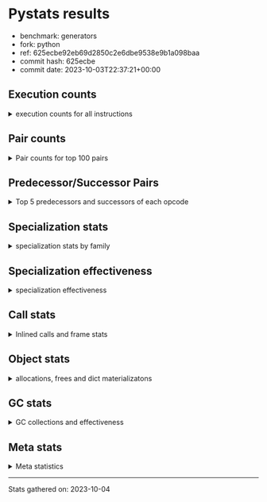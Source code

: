 
# Pystats results

- benchmark: generators
- fork: python
- ref: 625ecbe92eb69d2850c2e6dbe9538e9b1a098baa
- commit hash: 625ecbe
- commit date: 2023-10-03T22:37:21+00:00

## Execution counts

<details>
<summary> execution counts for all instructions </summary>

|Name | Count | Self | Cumulative | Miss ratio | 
|---|---:|---:|---:|---:|
| RESUME_CHECK | 418,551,420 | 17.5% | 17.5% | 0.0% |
| YIELD_VALUE | 376,548,780 | 15.8% | 33.3% |  |
| SEND_GEN | 376,548,480 | 15.8% | 49.1% |  |
| JUMP_BACKWARD_NO_INTERRUPT | 352,548,180 | 14.8% | 63.8% |  |
| LOAD_FAST | 138,007,080 | 5.8% | 69.6% |  |
| LOAD_ATTR_INSTANCE_VALUE | 96,002,100 | 4.0% | 73.6% |  |
| POP_TOP | 72,001,560 | 3.0% | 76.6% |  |
| LOAD_CONST | 60,004,200 | 2.5% | 79.1% |  |
| POP_JUMP_IF_FALSE | 60,002,520 | 2.5% | 81.6% |  |
| STORE_FAST | 42,002,340 | 1.8% | 83.4% |  |
| RETURN_CONST | 36,001,920 | 1.5% | 84.9% |  |
| LOAD_FAST_LOAD_FAST | 30,003,000 | 1.3% | 86.2% |  |
| TO_BOOL_NONE | 24,207,680 | 1.0% | 87.2% | 45.2% |
| TO_BOOL_ALWAYS_TRUE | 24,206,720 | 1.0% | 88.2% | 45.2% |
| INTERPRETER_EXIT | 24,001,260 | 1.0% | 89.2% |  |
| RETURN_GENERATOR | 24,000,600 | 1.0% | 90.2% |  |
| GET_YIELD_FROM_ITER | 24,000,300 | 1.0% | 91.2% |  |
| END_SEND | 24,000,300 | 1.0% | 92.2% |  |
| JUMP_BACKWARD | 24,000,240 | 1.0% | 93.2% |  |
| FOR_ITER_GEN | 24,000,240 | 1.0% | 94.2% |  |
| LOAD_GLOBAL_MODULE | 18,002,080 | 0.8% | 95.0% |  |
| STORE_ATTR_INSTANCE_VALUE | 18,001,800 | 0.8% | 95.7% |  |
| LOAD_GLOBAL_BUILTIN | 12,001,680 | 0.5% | 96.2% |  |
| RETURN_VALUE | 12,001,320 | 0.5% | 96.7% |  |
| COMPARE_OP_INT | 12,001,320 | 0.5% | 97.2% |  |
| CALL_PY_EXACT_ARGS | 12,001,320 | 0.5% | 97.7% |  |
| CALL_LEN | 12,001,320 | 0.5% | 98.2% |  |
| BINARY_SLICE | 12,001,200 | 0.5% | 98.7% |  |
| BINARY_OP | 6,002,080 | 0.3% | 99.0% |  |
| BINARY_SUBSCR | 6,002,060 | 0.3% | 99.2% |  |
| EXIT_INIT_CHECK | 6,000,600 | 0.3% | 99.5% |  |
| CALL_ALLOC_AND_ENTER_INIT | 6,000,600 | 0.3% | 99.7% |  |
| BINARY_OP_ADD_INT | 6,000,600 | 0.3% | 100.0% |  |
| CALL | 400 | 0.0% | 100.0% |  |
| CALL_BUILTIN_CLASS | 360 | 0.0% | 100.0% |  |
| PUSH_NULL | 300 | 0.0% | 100.0% |  |
| GET_ITER | 300 | 0.0% | 100.0% |  |
| FOR_ITER_RANGE | 300 | 0.0% | 100.0% |  |
| LOAD_GLOBAL | 240 | 0.0% | 100.0% |  |
| END_FOR | 240 | 0.0% | 100.0% |  |
| LOAD_DEREF | 180 | 0.0% | 100.0% |  |
| LOAD_ATTR_MODULE | 160 | 0.0% | 100.0% |  |
| CALL_FUNCTION_EX | 120 | 0.0% | 100.0% |  |
| LOAD_ATTR | 80 | 0.0% | 100.0% |  |
| COMPARE_OP | 80 | 0.0% | 100.0% |  |
| POP_JUMP_IF_TRUE | 60 | 0.0% | 100.0% |  |
| NOP | 60 | 0.0% | 100.0% |  |
| LIST_EXTEND | 60 | 0.0% | 100.0% |  |
| COPY_FREE_VARS | 60 | 0.0% | 100.0% |  |
| CALL_INTRINSIC_1 | 60 | 0.0% | 100.0% |  |
| BUILD_LIST | 60 | 0.0% | 100.0% |  |
| BINARY_OP_SUBTRACT_FLOAT | 60 | 0.0% | 100.0% |  |


</details>

## Pair counts

<details>
<summary> Pair counts for top 100 pairs </summary>

|Pair | Count | Self | Cumulative | 
|---|---:|---:|---:|
| YIELD_VALUE YIELD_VALUE | 352,548,180 | 14.8% | 14.8% |
| SEND_GEN RESUME_CHECK | 352,548,180 | 14.8% | 29.5% |
| RESUME_CHECK JUMP_BACKWARD_NO_INTERRUPT | 352,548,180 | 14.8% | 44.3% |
| JUMP_BACKWARD_NO_INTERRUPT SEND_GEN | 352,548,180 | 14.8% | 59.0% |
| LOAD_FAST LOAD_ATTR_INSTANCE_VALUE | 96,002,100 | 4.0% | 63.1% |
| POP_TOP LOAD_FAST | 39,729,360 | 1.7% | 64.7% |
| POP_JUMP_IF_FALSE LOAD_FAST | 38,272,740 | 1.6% | 66.3% |
| LOAD_FAST LOAD_CONST | 24,002,520 | 1.0% | 67.3% |
| TO_BOOL_NONE POP_JUMP_IF_FALSE | 24,001,080 | 1.0% | 68.3% |
| LOAD_ATTR_INSTANCE_VALUE TO_BOOL_NONE | 24,001,080 | 1.0% | 69.3% |
| RETURN_GENERATOR INTERPRETER_EXIT | 24,000,600 | 1.0% | 70.3% |
| RESUME_CHECK POP_TOP | 24,000,600 | 1.0% | 71.3% |
| RESUME_CHECK LOAD_FAST | 24,000,600 | 1.0% | 72.4% |
| POP_TOP RESUME_CHECK | 24,000,600 | 1.0% | 73.4% |
| LOAD_ATTR_INSTANCE_VALUE YIELD_VALUE | 24,000,600 | 1.0% | 74.4% |
| CACHE RETURN_GENERATOR | 24,000,600 | 1.0% | 75.4% |
| SEND_GEN POP_TOP | 24,000,300 | 1.0% | 76.4% |
| RETURN_CONST END_SEND | 24,000,300 | 1.0% | 77.4% |
| LOAD_CONST SEND_GEN | 24,000,300 | 1.0% | 78.4% |
| LOAD_ATTR_INSTANCE_VALUE GET_YIELD_FROM_ITER | 24,000,300 | 1.0% | 79.4% |
| GET_YIELD_FROM_ITER LOAD_CONST | 24,000,300 | 1.0% | 80.4% |
| END_SEND POP_TOP | 24,000,300 | 1.0% | 81.4% |
| TO_BOOL_ALWAYS_TRUE POP_JUMP_IF_FALSE | 24,000,120 | 1.0% | 82.4% |
| LOAD_ATTR_INSTANCE_VALUE TO_BOOL_ALWAYS_TRUE | 24,000,120 | 1.0% | 83.4% |
| YIELD_VALUE STORE_FAST | 24,000,000 | 1.0% | 84.4% |
| STORE_FAST JUMP_BACKWARD | 24,000,000 | 1.0% | 85.4% |
| JUMP_BACKWARD FOR_ITER_GEN | 24,000,000 | 1.0% | 86.4% |
| FOR_ITER_GEN RESUME_CHECK | 24,000,000 | 1.0% | 87.4% |
| POP_JUMP_IF_FALSE RETURN_CONST | 21,729,780 | 0.9% | 88.3% |
| LOAD_FAST_LOAD_FAST STORE_ATTR_INSTANCE_VALUE | 18,001,800 | 0.8% | 89.1% |
| STORE_FAST LOAD_FAST | 12,001,620 | 0.5% | 89.6% |
| LOAD_GLOBAL_BUILTIN LOAD_FAST | 12,001,380 | 0.5% | 90.1% |
| RESUME_CHECK LOAD_GLOBAL_BUILTIN | 12,001,360 | 0.5% | 90.6% |
| LOAD_FAST CALL_LEN | 12,001,320 | 0.5% | 91.1% |
| LOAD_CONST COMPARE_OP_INT | 12,001,320 | 0.5% | 91.6% |
| COMPARE_OP_INT POP_JUMP_IF_FALSE | 12,001,320 | 0.5% | 92.1% |
| CALL_PY_EXACT_ARGS RESUME_CHECK | 12,001,320 | 0.5% | 92.6% |
| CALL_LEN STORE_FAST | 12,001,320 | 0.5% | 93.1% |
| STORE_ATTR_INSTANCE_VALUE LOAD_FAST_LOAD_FAST | 12,001,200 | 0.5% | 93.6% |
| BINARY_SLICE CALL_PY_EXACT_ARGS | 12,001,200 | 0.5% | 94.1% |
| POP_TOP RETURN_CONST | 8,271,540 | 0.3% | 94.5% |
| STORE_FAST LOAD_GLOBAL_MODULE | 6,000,680 | 0.3% | 94.7% |
| RETURN_VALUE RETURN_VALUE | 6,000,660 | 0.3% | 95.0% |
| STORE_ATTR_INSTANCE_VALUE RETURN_CONST | 6,000,600 | 0.3% | 95.2% |
| RETURN_CONST EXIT_INIT_CHECK | 6,000,600 | 0.3% | 95.5% |
| RESUME_CHECK LOAD_FAST_LOAD_FAST | 6,000,600 | 0.3% | 95.7% |
| LOAD_GLOBAL_MODULE LOAD_GLOBAL_MODULE | 6,000,600 | 0.3% | 96.0% |
| LOAD_GLOBAL_MODULE LOAD_FAST_LOAD_FAST | 6,000,600 | 0.3% | 96.2% |
| LOAD_GLOBAL_MODULE LOAD_FAST | 6,000,600 | 0.3% | 96.5% |
| LOAD_FAST_LOAD_FAST LOAD_CONST | 6,000,600 | 0.3% | 96.7% |
| LOAD_FAST_LOAD_FAST BINARY_SUBSCR | 6,000,600 | 0.3% | 97.0% |
| LOAD_FAST BINARY_SLICE | 6,000,600 | 0.3% | 97.2% |
| LOAD_CONST LOAD_FAST | 6,000,600 | 0.3% | 97.5% |
| LOAD_CONST BINARY_SLICE | 6,000,600 | 0.3% | 97.7% |
| LOAD_CONST BINARY_OP_ADD_INT | 6,000,600 | 0.3% | 98.0% |
| LOAD_CONST BINARY_OP | 6,000,600 | 0.3% | 98.2% |
| EXIT_INIT_CHECK RETURN_VALUE | 6,000,600 | 0.3% | 98.5% |
| CALL_ALLOC_AND_ENTER_INIT RESUME_CHECK | 6,000,600 | 0.3% | 98.7% |
| BINARY_SUBSCR LOAD_GLOBAL_MODULE | 6,000,600 | 0.3% | 99.0% |
| BINARY_OP_ADD_INT LOAD_CONST | 6,000,600 | 0.3% | 99.2% |
| BINARY_OP STORE_FAST | 6,000,600 | 0.3% | 99.5% |
| RETURN_CONST CALL_ALLOC_AND_ENTER_INIT | 3,932,580 | 0.2% | 99.6% |
| RETURN_VALUE LOAD_FAST_LOAD_FAST | 3,932,460 | 0.2% | 99.8% |
| RETURN_CONST LOAD_FAST_LOAD_FAST | 2,068,140 | 0.1% | 99.9% |
| RETURN_VALUE CALL_ALLOC_AND_ENTER_INIT | 2,068,020 | 0.1% | 100.0% |
| TO_BOOL_NONE TO_BOOL_ALWAYS_TRUE | 206,600 | 0.0% | 100.0% |
| TO_BOOL_ALWAYS_TRUE TO_BOOL_NONE | 206,600 | 0.0% | 100.0% |
| BINARY_SUBSCR BINARY_SUBSCR | 1,460 | 0.0% | 100.0% |
| BINARY_OP BINARY_OP | 1,460 | 0.0% | 100.0% |
| YIELD_VALUE INTERPRETER_EXIT | 600 | 0.0% | 100.0% |
| CACHE RESUME_CHECK | 600 | 0.0% | 100.0% |
| LOAD_FAST GET_ITER | 300 | 0.0% | 100.0% |
| RETURN_CONST END_FOR | 240 | 0.0% | 100.0% |
| JUMP_BACKWARD FOR_ITER_RANGE | 240 | 0.0% | 100.0% |
| GET_ITER FOR_ITER_GEN | 240 | 0.0% | 100.0% |
| FOR_ITER_RANGE STORE_FAST | 240 | 0.0% | 100.0% |
| FOR_ITER_GEN POP_TOP | 240 | 0.0% | 100.0% |
| END_FOR JUMP_BACKWARD | 240 | 0.0% | 100.0% |
| PUSH_NULL CALL | 180 | 0.0% | 100.0% |
| LOAD_GLOBAL_BUILTIN LOAD_CONST | 180 | 0.0% | 100.0% |
| LOAD_ATTR_MODULE PUSH_NULL | 160 | 0.0% | 100.0% |
| PUSH_NULL LOAD_FAST | 120 | 0.0% | 100.0% |
| LOAD_GLOBAL LOAD_GLOBAL_BUILTIN | 120 | 0.0% | 100.0% |
| LOAD_DEREF PUSH_NULL | 120 | 0.0% | 100.0% |
| LOAD_CONST CALL_BUILTIN_CLASS | 120 | 0.0% | 100.0% |
| CALL CALL_BUILTIN_CLASS | 120 | 0.0% | 100.0% |
| LOAD_GLOBAL_MODULE LOAD_ATTR_MODULE | 100 | 0.0% | 100.0% |
| LOAD_GLOBAL LOAD_GLOBAL_MODULE | 100 | 0.0% | 100.0% |
| LOAD_GLOBAL_MODULE LOAD_GLOBAL_BUILTIN | 80 | 0.0% | 100.0% |
| CALL_BUILTIN_CLASS CALL_PY_EXACT_ARGS | 80 | 0.0% | 100.0% |
| RETURN_VALUE STORE_FAST | 60 | 0.0% | 100.0% |
| RETURN_CONST INTERPRETER_EXIT | 60 | 0.0% | 100.0% |
| RESUME_CHECK LOAD_DEREF | 60 | 0.0% | 100.0% |
| POP_TOP NOP | 60 | 0.0% | 100.0% |
| NOP LOAD_DEREF | 60 | 0.0% | 100.0% |
| LOAD_GLOBAL_MODULE LOAD_ATTR | 60 | 0.0% | 100.0% |
| LOAD_FAST CALL_FUNCTION_EX | 60 | 0.0% | 100.0% |
| LOAD_FAST BUILD_LIST | 60 | 0.0% | 100.0% |
| LOAD_DEREF LIST_EXTEND | 60 | 0.0% | 100.0% |
| LOAD_CONST CALL | 60 | 0.0% | 100.0% |


</details>

## Predecessor/Successor Pairs

<details>
<summary> Top 5 predecessors and successors of each opcode </summary>

### BINARY_SLICE

<details>
<summary> Successors and predecessors for BINARY_SLICE </summary>

|Predecessors | Count | Percentage | 
|---|---:|---:|
| LOAD_FAST | 6,000,600 | 50.0% |
| LOAD_CONST | 6,000,600 | 50.0% |

|Successors | Count | Percentage | 
|---|---:|---:|
| CALL_PY_EXACT_ARGS | 12,001,200 | 100.0% |


</details>

### CACHE

<details>
<summary> Successors and predecessors for CACHE </summary>

|Predecessors | Count | Percentage | 
|---|---:|---:|

|Successors | Count | Percentage | 
|---|---:|---:|
| RETURN_GENERATOR | 24,000,600 | 100.0% |
| RESUME_CHECK | 600 | 0.0% |
| POP_TOP | 60 | 0.0% |


</details>

### BINARY_SUBSCR

<details>
<summary> Successors and predecessors for BINARY_SUBSCR </summary>

|Predecessors | Count | Percentage | 
|---|---:|---:|
| LOAD_FAST_LOAD_FAST | 6,000,600 | 100.0% |
| BINARY_SUBSCR | 1,460 | 0.0% |

|Successors | Count | Percentage | 
|---|---:|---:|
| LOAD_GLOBAL_MODULE | 6,000,600 | 100.0% |
| BINARY_SUBSCR | 1,460 | 0.0% |


</details>

### END_FOR

<details>
<summary> Successors and predecessors for END_FOR </summary>

|Predecessors | Count | Percentage | 
|---|---:|---:|
| RETURN_CONST | 240 | 100.0% |

|Successors | Count | Percentage | 
|---|---:|---:|
| JUMP_BACKWARD | 240 | 100.0% |


</details>

### END_SEND

<details>
<summary> Successors and predecessors for END_SEND </summary>

|Predecessors | Count | Percentage | 
|---|---:|---:|
| RETURN_CONST | 24,000,300 | 100.0% |

|Successors | Count | Percentage | 
|---|---:|---:|
| POP_TOP | 24,000,300 | 100.0% |


</details>

### EXIT_INIT_CHECK

<details>
<summary> Successors and predecessors for EXIT_INIT_CHECK </summary>

|Predecessors | Count | Percentage | 
|---|---:|---:|
| RETURN_CONST | 6,000,600 | 100.0% |

|Successors | Count | Percentage | 
|---|---:|---:|
| RETURN_VALUE | 6,000,600 | 100.0% |


</details>

### GET_ITER

<details>
<summary> Successors and predecessors for GET_ITER </summary>

|Predecessors | Count | Percentage | 
|---|---:|---:|
| LOAD_FAST | 300 | 100.0% |

|Successors | Count | Percentage | 
|---|---:|---:|
| FOR_ITER_GEN | 240 | 80.0% |
| FOR_ITER_RANGE | 60 | 20.0% |


</details>

### GET_YIELD_FROM_ITER

<details>
<summary> Successors and predecessors for GET_YIELD_FROM_ITER </summary>

|Predecessors | Count | Percentage | 
|---|---:|---:|
| LOAD_ATTR_INSTANCE_VALUE | 24,000,300 | 100.0% |

|Successors | Count | Percentage | 
|---|---:|---:|
| LOAD_CONST | 24,000,300 | 100.0% |


</details>

### INTERPRETER_EXIT

<details>
<summary> Successors and predecessors for INTERPRETER_EXIT </summary>

|Predecessors | Count | Percentage | 
|---|---:|---:|
| RETURN_GENERATOR | 24,000,600 | 100.0% |
| YIELD_VALUE | 600 | 0.0% |
| RETURN_CONST | 60 | 0.0% |

|Successors | Count | Percentage | 
|---|---:|---:|


</details>

### NOP

<details>
<summary> Successors and predecessors for NOP </summary>

|Predecessors | Count | Percentage | 
|---|---:|---:|
| POP_TOP | 60 | 100.0% |

|Successors | Count | Percentage | 
|---|---:|---:|
| LOAD_DEREF | 60 | 100.0% |


</details>

### POP_TOP

<details>
<summary> Successors and predecessors for POP_TOP </summary>

|Predecessors | Count | Percentage | 
|---|---:|---:|
| RESUME_CHECK | 24,000,600 | 33.3% |
| SEND_GEN | 24,000,300 | 33.3% |
| END_SEND | 24,000,300 | 33.3% |
| FOR_ITER_GEN | 240 | 0.0% |
| CALL | 60 | 0.0% |

|Successors | Count | Percentage | 
|---|---:|---:|
| LOAD_FAST | 39,729,360 | 55.2% |
| RESUME_CHECK | 24,000,600 | 33.3% |
| RETURN_CONST | 8,271,540 | 11.5% |
| NOP | 60 | 0.0% |


</details>

### PUSH_NULL

<details>
<summary> Successors and predecessors for PUSH_NULL </summary>

|Predecessors | Count | Percentage | 
|---|---:|---:|
| LOAD_ATTR_MODULE | 160 | 53.3% |
| LOAD_DEREF | 120 | 40.0% |
| LOAD_ATTR | 20 | 6.7% |

|Successors | Count | Percentage | 
|---|---:|---:|
| CALL | 180 | 60.0% |
| LOAD_FAST | 120 | 40.0% |


</details>

### RETURN_GENERATOR

<details>
<summary> Successors and predecessors for RETURN_GENERATOR </summary>

|Predecessors | Count | Percentage | 
|---|---:|---:|
| CACHE | 24,000,600 | 100.0% |

|Successors | Count | Percentage | 
|---|---:|---:|
| INTERPRETER_EXIT | 24,000,600 | 100.0% |


</details>

### RETURN_VALUE

<details>
<summary> Successors and predecessors for RETURN_VALUE </summary>

|Predecessors | Count | Percentage | 
|---|---:|---:|
| RETURN_VALUE | 6,000,660 | 50.0% |
| EXIT_INIT_CHECK | 6,000,600 | 50.0% |
| BINARY_OP_SUBTRACT_FLOAT | 60 | 0.0% |

|Successors | Count | Percentage | 
|---|---:|---:|
| RETURN_VALUE | 6,000,660 | 50.0% |
| LOAD_FAST_LOAD_FAST | 3,932,460 | 32.8% |
| CALL_ALLOC_AND_ENTER_INIT | 2,068,020 | 17.2% |
| STORE_FAST | 60 | 0.0% |
| LOAD_GLOBAL | 40 | 0.0% |


</details>

### BINARY_OP

<details>
<summary> Successors and predecessors for BINARY_OP </summary>

|Predecessors | Count | Percentage | 
|---|---:|---:|
| LOAD_CONST | 6,000,600 | 100.0% |
| BINARY_OP | 1,460 | 0.0% |
| LOAD_FAST | 20 | 0.0% |

|Successors | Count | Percentage | 
|---|---:|---:|
| STORE_FAST | 6,000,600 | 100.0% |
| BINARY_OP | 1,460 | 0.0% |
| BINARY_OP_SUBTRACT_FLOAT | 20 | 0.0% |


</details>

### BUILD_LIST

<details>
<summary> Successors and predecessors for BUILD_LIST </summary>

|Predecessors | Count | Percentage | 
|---|---:|---:|
| LOAD_FAST | 60 | 100.0% |

|Successors | Count | Percentage | 
|---|---:|---:|
| LOAD_DEREF | 60 | 100.0% |


</details>

### CALL

<details>
<summary> Successors and predecessors for CALL </summary>

|Predecessors | Count | Percentage | 
|---|---:|---:|
| PUSH_NULL | 180 | 45.0% |
| LOAD_CONST | 60 | 15.0% |
| CALL_BUILTIN_CLASS | 60 | 15.0% |
| CALL | 60 | 15.0% |
| RETURN_VALUE | 20 | 5.0% |

|Successors | Count | Percentage | 
|---|---:|---:|
| CALL_BUILTIN_CLASS | 120 | 30.0% |
| STORE_FAST | 60 | 15.0% |
| POP_TOP | 60 | 15.0% |
| LOAD_FAST | 60 | 15.0% |
| CALL | 60 | 15.0% |


</details>

### CALL_FUNCTION_EX

<details>
<summary> Successors and predecessors for CALL_FUNCTION_EX </summary>

|Predecessors | Count | Percentage | 
|---|---:|---:|
| LOAD_FAST | 60 | 50.0% |
| CALL_INTRINSIC_1 | 60 | 50.0% |

|Successors | Count | Percentage | 
|---|---:|---:|
| RESUME_CHECK | 60 | 50.0% |
| COPY_FREE_VARS | 60 | 50.0% |


</details>

### CALL_INTRINSIC_1

<details>
<summary> Successors and predecessors for CALL_INTRINSIC_1 </summary>

|Predecessors | Count | Percentage | 
|---|---:|---:|
| LIST_EXTEND | 60 | 100.0% |

|Successors | Count | Percentage | 
|---|---:|---:|
| CALL_FUNCTION_EX | 60 | 100.0% |


</details>

### COMPARE_OP

<details>
<summary> Successors and predecessors for COMPARE_OP </summary>

|Predecessors | Count | Percentage | 
|---|---:|---:|
| CALL_BUILTIN_CLASS | 60 | 75.0% |
| COMPARE_OP | 20 | 25.0% |

|Successors | Count | Percentage | 
|---|---:|---:|
| POP_JUMP_IF_TRUE | 60 | 75.0% |
| COMPARE_OP | 20 | 25.0% |


</details>

### COPY_FREE_VARS

<details>
<summary> Successors and predecessors for COPY_FREE_VARS </summary>

|Predecessors | Count | Percentage | 
|---|---:|---:|
| CALL_FUNCTION_EX | 60 | 100.0% |

|Successors | Count | Percentage | 
|---|---:|---:|
| RESUME_CHECK | 60 | 100.0% |


</details>

### JUMP_BACKWARD

<details>
<summary> Successors and predecessors for JUMP_BACKWARD </summary>

|Predecessors | Count | Percentage | 
|---|---:|---:|
| STORE_FAST | 24,000,000 | 100.0% |
| END_FOR | 240 | 0.0% |

|Successors | Count | Percentage | 
|---|---:|---:|
| FOR_ITER_GEN | 24,000,000 | 100.0% |
| FOR_ITER_RANGE | 240 | 0.0% |


</details>

### JUMP_BACKWARD_NO_INTERRUPT

<details>
<summary> Successors and predecessors for JUMP_BACKWARD_NO_INTERRUPT </summary>

|Predecessors | Count | Percentage | 
|---|---:|---:|
| RESUME_CHECK | 352,548,180 | 100.0% |

|Successors | Count | Percentage | 
|---|---:|---:|
| SEND_GEN | 352,548,180 | 100.0% |


</details>

### LIST_EXTEND

<details>
<summary> Successors and predecessors for LIST_EXTEND </summary>

|Predecessors | Count | Percentage | 
|---|---:|---:|
| LOAD_DEREF | 60 | 100.0% |

|Successors | Count | Percentage | 
|---|---:|---:|
| CALL_INTRINSIC_1 | 60 | 100.0% |


</details>

### LOAD_ATTR

<details>
<summary> Successors and predecessors for LOAD_ATTR </summary>

|Predecessors | Count | Percentage | 
|---|---:|---:|
| LOAD_GLOBAL_MODULE | 60 | 75.0% |
| LOAD_GLOBAL | 20 | 25.0% |

|Successors | Count | Percentage | 
|---|---:|---:|
| LOAD_ATTR_MODULE | 60 | 75.0% |
| PUSH_NULL | 20 | 25.0% |


</details>

### LOAD_CONST

<details>
<summary> Successors and predecessors for LOAD_CONST </summary>

|Predecessors | Count | Percentage | 
|---|---:|---:|
| LOAD_FAST | 24,002,520 | 40.0% |
| GET_YIELD_FROM_ITER | 24,000,300 | 40.0% |
| LOAD_FAST_LOAD_FAST | 6,000,600 | 10.0% |
| BINARY_OP_ADD_INT | 6,000,600 | 10.0% |
| LOAD_GLOBAL_BUILTIN | 180 | 0.0% |

|Successors | Count | Percentage | 
|---|---:|---:|
| SEND_GEN | 24,000,300 | 40.0% |
| COMPARE_OP_INT | 12,001,320 | 20.0% |
| LOAD_FAST | 6,000,600 | 10.0% |
| BINARY_SLICE | 6,000,600 | 10.0% |
| BINARY_OP_ADD_INT | 6,000,600 | 10.0% |


</details>

### LOAD_DEREF

<details>
<summary> Successors and predecessors for LOAD_DEREF </summary>

|Predecessors | Count | Percentage | 
|---|---:|---:|
| RESUME_CHECK | 60 | 33.3% |
| NOP | 60 | 33.3% |
| BUILD_LIST | 60 | 33.3% |

|Successors | Count | Percentage | 
|---|---:|---:|
| PUSH_NULL | 120 | 66.7% |
| LIST_EXTEND | 60 | 33.3% |


</details>

### LOAD_FAST

<details>
<summary> Successors and predecessors for LOAD_FAST </summary>

|Predecessors | Count | Percentage | 
|---|---:|---:|
| POP_TOP | 39,729,360 | 28.8% |
| POP_JUMP_IF_FALSE | 38,272,740 | 27.7% |
| RESUME_CHECK | 24,000,600 | 17.4% |
| STORE_FAST | 12,001,620 | 8.7% |
| LOAD_GLOBAL_BUILTIN | 12,001,380 | 8.7% |

|Successors | Count | Percentage | 
|---|---:|---:|
| LOAD_ATTR_INSTANCE_VALUE | 96,002,100 | 69.6% |
| LOAD_CONST | 24,002,520 | 17.4% |
| CALL_LEN | 12,001,320 | 8.7% |
| BINARY_SLICE | 6,000,600 | 4.3% |
| GET_ITER | 300 | 0.0% |


</details>

### LOAD_FAST_LOAD_FAST

<details>
<summary> Successors and predecessors for LOAD_FAST_LOAD_FAST </summary>

|Predecessors | Count | Percentage | 
|---|---:|---:|
| STORE_ATTR_INSTANCE_VALUE | 12,001,200 | 40.0% |
| RESUME_CHECK | 6,000,600 | 20.0% |
| LOAD_GLOBAL_MODULE | 6,000,600 | 20.0% |
| RETURN_VALUE | 3,932,460 | 13.1% |
| RETURN_CONST | 2,068,140 | 6.9% |

|Successors | Count | Percentage | 
|---|---:|---:|
| STORE_ATTR_INSTANCE_VALUE | 18,001,800 | 60.0% |
| LOAD_CONST | 6,000,600 | 20.0% |
| BINARY_SUBSCR | 6,000,600 | 20.0% |


</details>

### LOAD_GLOBAL

<details>
<summary> Successors and predecessors for LOAD_GLOBAL </summary>

|Predecessors | Count | Percentage | 
|---|---:|---:|
| STORE_FAST | 40 | 16.7% |
| RETURN_VALUE | 40 | 16.7% |
| LOAD_GLOBAL_MODULE | 40 | 16.7% |
| LOAD_GLOBAL_BUILTIN | 40 | 16.7% |
| RESUME_CHECK | 20 | 8.3% |

|Successors | Count | Percentage | 
|---|---:|---:|
| LOAD_GLOBAL_BUILTIN | 120 | 50.0% |
| LOAD_GLOBAL_MODULE | 100 | 41.7% |
| LOAD_ATTR | 20 | 8.3% |


</details>

### POP_JUMP_IF_FALSE

<details>
<summary> Successors and predecessors for POP_JUMP_IF_FALSE </summary>

|Predecessors | Count | Percentage | 
|---|---:|---:|
| TO_BOOL_NONE | 24,001,080 | 40.0% |
| TO_BOOL_ALWAYS_TRUE | 24,000,120 | 40.0% |
| COMPARE_OP_INT | 12,001,320 | 20.0% |

|Successors | Count | Percentage | 
|---|---:|---:|
| LOAD_FAST | 38,272,740 | 63.8% |
| RETURN_CONST | 21,729,780 | 36.2% |


</details>

### POP_JUMP_IF_TRUE

<details>
<summary> Successors and predecessors for POP_JUMP_IF_TRUE </summary>

|Predecessors | Count | Percentage | 
|---|---:|---:|
| COMPARE_OP | 60 | 100.0% |

|Successors | Count | Percentage | 
|---|---:|---:|
| LOAD_GLOBAL_BUILTIN | 40 | 66.7% |
| LOAD_GLOBAL | 20 | 33.3% |


</details>

### RETURN_CONST

<details>
<summary> Successors and predecessors for RETURN_CONST </summary>

|Predecessors | Count | Percentage | 
|---|---:|---:|
| POP_JUMP_IF_FALSE | 21,729,780 | 60.4% |
| POP_TOP | 8,271,540 | 23.0% |
| STORE_ATTR_INSTANCE_VALUE | 6,000,600 | 16.7% |

|Successors | Count | Percentage | 
|---|---:|---:|
| END_SEND | 24,000,300 | 66.7% |
| EXIT_INIT_CHECK | 6,000,600 | 16.7% |
| CALL_ALLOC_AND_ENTER_INIT | 3,932,580 | 10.9% |
| LOAD_FAST_LOAD_FAST | 2,068,140 | 5.7% |
| END_FOR | 240 | 0.0% |


</details>

### STORE_FAST

<details>
<summary> Successors and predecessors for STORE_FAST </summary>

|Predecessors | Count | Percentage | 
|---|---:|---:|
| YIELD_VALUE | 24,000,000 | 57.1% |
| CALL_LEN | 12,001,320 | 28.6% |
| BINARY_OP | 6,000,600 | 14.3% |
| FOR_ITER_RANGE | 240 | 0.0% |
| RETURN_VALUE | 60 | 0.0% |

|Successors | Count | Percentage | 
|---|---:|---:|
| JUMP_BACKWARD | 24,000,000 | 57.1% |
| LOAD_FAST | 12,001,620 | 28.6% |
| LOAD_GLOBAL_MODULE | 6,000,680 | 14.3% |
| LOAD_GLOBAL | 40 | 0.0% |


</details>

### YIELD_VALUE

<details>
<summary> Successors and predecessors for YIELD_VALUE </summary>

|Predecessors | Count | Percentage | 
|---|---:|---:|
| YIELD_VALUE | 352,548,180 | 93.6% |
| LOAD_ATTR_INSTANCE_VALUE | 24,000,600 | 6.4% |

|Successors | Count | Percentage | 
|---|---:|---:|
| YIELD_VALUE | 352,548,180 | 93.6% |
| STORE_FAST | 24,000,000 | 6.4% |
| INTERPRETER_EXIT | 600 | 0.0% |


</details>

### BINARY_OP_ADD_INT

<details>
<summary> Successors and predecessors for BINARY_OP_ADD_INT </summary>

|Predecessors | Count | Percentage | 
|---|---:|---:|
| LOAD_CONST | 6,000,600 | 100.0% |

|Successors | Count | Percentage | 
|---|---:|---:|
| LOAD_CONST | 6,000,600 | 100.0% |


</details>

### BINARY_OP_SUBTRACT_FLOAT

<details>
<summary> Successors and predecessors for BINARY_OP_SUBTRACT_FLOAT </summary>

|Predecessors | Count | Percentage | 
|---|---:|---:|
| LOAD_FAST | 40 | 66.7% |
| BINARY_OP | 20 | 33.3% |

|Successors | Count | Percentage | 
|---|---:|---:|
| RETURN_VALUE | 60 | 100.0% |


</details>

### CALL_ALLOC_AND_ENTER_INIT

<details>
<summary> Successors and predecessors for CALL_ALLOC_AND_ENTER_INIT </summary>

|Predecessors | Count | Percentage | 
|---|---:|---:|
| RETURN_CONST | 3,932,580 | 65.5% |
| RETURN_VALUE | 2,068,020 | 34.5% |

|Successors | Count | Percentage | 
|---|---:|---:|
| RESUME_CHECK | 6,000,600 | 100.0% |


</details>

### CALL_BUILTIN_CLASS

<details>
<summary> Successors and predecessors for CALL_BUILTIN_CLASS </summary>

|Predecessors | Count | Percentage | 
|---|---:|---:|
| LOAD_CONST | 120 | 33.3% |
| CALL | 120 | 33.3% |
| RETURN_VALUE | 40 | 11.1% |
| LOAD_FAST | 40 | 11.1% |
| CALL_BUILTIN_CLASS | 40 | 11.1% |

|Successors | Count | Percentage | 
|---|---:|---:|
| CALL_PY_EXACT_ARGS | 80 | 22.2% |
| STORE_FAST | 60 | 16.7% |
| COMPARE_OP | 60 | 16.7% |
| CALL | 60 | 16.7% |
| LOAD_GLOBAL_BUILTIN | 40 | 11.1% |


</details>

### CALL_LEN

<details>
<summary> Successors and predecessors for CALL_LEN </summary>

|Predecessors | Count | Percentage | 
|---|---:|---:|
| LOAD_FAST | 12,001,320 | 100.0% |

|Successors | Count | Percentage | 
|---|---:|---:|
| STORE_FAST | 12,001,320 | 100.0% |


</details>

### CALL_PY_EXACT_ARGS

<details>
<summary> Successors and predecessors for CALL_PY_EXACT_ARGS </summary>

|Predecessors | Count | Percentage | 
|---|---:|---:|
| BINARY_SLICE | 12,001,200 | 100.0% |
| CALL_BUILTIN_CLASS | 80 | 0.0% |
| CALL | 40 | 0.0% |

|Successors | Count | Percentage | 
|---|---:|---:|
| RESUME_CHECK | 12,001,320 | 100.0% |


</details>

### COMPARE_OP_INT

<details>
<summary> Successors and predecessors for COMPARE_OP_INT </summary>

|Predecessors | Count | Percentage | 
|---|---:|---:|
| LOAD_CONST | 12,001,320 | 100.0% |

|Successors | Count | Percentage | 
|---|---:|---:|
| POP_JUMP_IF_FALSE | 12,001,320 | 100.0% |


</details>

### FOR_ITER_GEN

<details>
<summary> Successors and predecessors for FOR_ITER_GEN </summary>

|Predecessors | Count | Percentage | 
|---|---:|---:|
| JUMP_BACKWARD | 24,000,000 | 100.0% |
| GET_ITER | 240 | 0.0% |

|Successors | Count | Percentage | 
|---|---:|---:|
| RESUME_CHECK | 24,000,000 | 100.0% |
| POP_TOP | 240 | 0.0% |


</details>

### FOR_ITER_RANGE

<details>
<summary> Successors and predecessors for FOR_ITER_RANGE </summary>

|Predecessors | Count | Percentage | 
|---|---:|---:|
| JUMP_BACKWARD | 240 | 80.0% |
| GET_ITER | 60 | 20.0% |

|Successors | Count | Percentage | 
|---|---:|---:|
| STORE_FAST | 240 | 80.0% |
| LOAD_GLOBAL_MODULE | 40 | 13.3% |
| LOAD_GLOBAL | 20 | 6.7% |


</details>

### LOAD_ATTR_INSTANCE_VALUE

<details>
<summary> Successors and predecessors for LOAD_ATTR_INSTANCE_VALUE </summary>

|Predecessors | Count | Percentage | 
|---|---:|---:|
| LOAD_FAST | 96,002,100 | 100.0% |

|Successors | Count | Percentage | 
|---|---:|---:|
| TO_BOOL_NONE | 24,001,080 | 25.0% |
| YIELD_VALUE | 24,000,600 | 25.0% |
| GET_YIELD_FROM_ITER | 24,000,300 | 25.0% |
| TO_BOOL_ALWAYS_TRUE | 24,000,120 | 25.0% |


</details>

### LOAD_ATTR_MODULE

<details>
<summary> Successors and predecessors for LOAD_ATTR_MODULE </summary>

|Predecessors | Count | Percentage | 
|---|---:|---:|
| LOAD_GLOBAL_MODULE | 100 | 62.5% |
| LOAD_ATTR | 60 | 37.5% |

|Successors | Count | Percentage | 
|---|---:|---:|
| PUSH_NULL | 160 | 100.0% |


</details>

### LOAD_GLOBAL_BUILTIN

<details>
<summary> Successors and predecessors for LOAD_GLOBAL_BUILTIN </summary>

|Predecessors | Count | Percentage | 
|---|---:|---:|
| RESUME_CHECK | 12,001,360 | 100.0% |
| LOAD_GLOBAL | 120 | 0.0% |
| LOAD_GLOBAL_MODULE | 80 | 0.0% |
| POP_JUMP_IF_TRUE | 40 | 0.0% |
| LOAD_GLOBAL_BUILTIN | 40 | 0.0% |

|Successors | Count | Percentage | 
|---|---:|---:|
| LOAD_FAST | 12,001,380 | 100.0% |
| LOAD_CONST | 180 | 0.0% |
| LOAD_GLOBAL_MODULE | 40 | 0.0% |
| LOAD_GLOBAL_BUILTIN | 40 | 0.0% |
| LOAD_GLOBAL | 40 | 0.0% |


</details>

### LOAD_GLOBAL_MODULE

<details>
<summary> Successors and predecessors for LOAD_GLOBAL_MODULE </summary>

|Predecessors | Count | Percentage | 
|---|---:|---:|
| STORE_FAST | 6,000,680 | 33.3% |
| LOAD_GLOBAL_MODULE | 6,000,600 | 33.3% |
| BINARY_SUBSCR | 6,000,600 | 33.3% |
| LOAD_GLOBAL | 100 | 0.0% |
| LOAD_GLOBAL_BUILTIN | 40 | 0.0% |

|Successors | Count | Percentage | 
|---|---:|---:|
| LOAD_GLOBAL_MODULE | 6,000,600 | 33.3% |
| LOAD_FAST_LOAD_FAST | 6,000,600 | 33.3% |
| LOAD_FAST | 6,000,600 | 33.3% |
| LOAD_ATTR_MODULE | 100 | 0.0% |
| LOAD_GLOBAL_BUILTIN | 80 | 0.0% |


</details>

### RESUME_CHECK

<details>
<summary> Successors and predecessors for RESUME_CHECK </summary>

|Predecessors | Count | Percentage | 
|---|---:|---:|
| SEND_GEN | 352,548,180 | 84.2% |
| POP_TOP | 24,000,600 | 5.7% |
| FOR_ITER_GEN | 24,000,000 | 5.7% |
| CALL_PY_EXACT_ARGS | 12,001,320 | 2.9% |
| CALL_ALLOC_AND_ENTER_INIT | 6,000,600 | 1.4% |

|Successors | Count | Percentage | 
|---|---:|---:|
| JUMP_BACKWARD_NO_INTERRUPT | 352,548,180 | 84.2% |
| POP_TOP | 24,000,600 | 5.7% |
| LOAD_FAST | 24,000,600 | 5.7% |
| LOAD_GLOBAL_BUILTIN | 12,001,360 | 2.9% |
| LOAD_FAST_LOAD_FAST | 6,000,600 | 1.4% |


</details>

### SEND_GEN

<details>
<summary> Successors and predecessors for SEND_GEN </summary>

|Predecessors | Count | Percentage | 
|---|---:|---:|
| JUMP_BACKWARD_NO_INTERRUPT | 352,548,180 | 93.6% |
| LOAD_CONST | 24,000,300 | 6.4% |

|Successors | Count | Percentage | 
|---|---:|---:|
| RESUME_CHECK | 352,548,180 | 93.6% |
| POP_TOP | 24,000,300 | 6.4% |


</details>

### STORE_ATTR_INSTANCE_VALUE

<details>
<summary> Successors and predecessors for STORE_ATTR_INSTANCE_VALUE </summary>

|Predecessors | Count | Percentage | 
|---|---:|---:|
| LOAD_FAST_LOAD_FAST | 18,001,800 | 100.0% |

|Successors | Count | Percentage | 
|---|---:|---:|
| LOAD_FAST_LOAD_FAST | 12,001,200 | 66.7% |
| RETURN_CONST | 6,000,600 | 33.3% |


</details>

### TO_BOOL_ALWAYS_TRUE

<details>
<summary> Successors and predecessors for TO_BOOL_ALWAYS_TRUE </summary>

|Predecessors | Count | Percentage | 
|---|---:|---:|
| LOAD_ATTR_INSTANCE_VALUE | 24,000,120 | 99.1% |
| TO_BOOL_NONE | 206,600 | 0.9% |

|Successors | Count | Percentage | 
|---|---:|---:|
| POP_JUMP_IF_FALSE | 24,000,120 | 99.1% |
| TO_BOOL_NONE | 206,600 | 0.9% |


</details>

### TO_BOOL_NONE

<details>
<summary> Successors and predecessors for TO_BOOL_NONE </summary>

|Predecessors | Count | Percentage | 
|---|---:|---:|
| LOAD_ATTR_INSTANCE_VALUE | 24,001,080 | 99.1% |
| TO_BOOL_ALWAYS_TRUE | 206,600 | 0.9% |

|Successors | Count | Percentage | 
|---|---:|---:|
| POP_JUMP_IF_FALSE | 24,001,080 | 99.1% |
| TO_BOOL_ALWAYS_TRUE | 206,600 | 0.9% |


</details>


</details>

## Specialization stats

<details>
<summary> specialization stats by family </summary>

### BINARY_SLICE

<details>
<summary> specialization stats for BINARY_SLICE family </summary>

|Kind | Count | Ratio | 
|---|---|---|


</details>

### BINARY_SUBSCR

<details>
<summary> specialization stats for BINARY_SUBSCR family </summary>

|Kind | Count | Ratio | 
|---|---|---|
| specialization.deferred |      6000600 | 100.0% |

#### Specialization attempts

| | Count | Ratio | 
|---|---:|---:|
| Success | 0 | 0.0% |
| Failure | 1,460 | 100.0% |

|Failure kind | Count | Ratio | 
|---|---:|---:|
| sequence int | 1,460 | 100.0% |


</details>

### TO_BOOL

<details>
<summary> specialization stats for TO_BOOL family </summary>

|Kind | Count | Ratio | 
|---|---|---|
| specialization.deopt |       413200 | 0.9% |
|          hit |     26514620 | 54.8% |
|         miss |     21899780 | 45.2% |

#### Specialization attempts

| | Count | Ratio | 
|---|---:|---:|
| Success | 413,200 | 100.0% |
| Failure | 0 | 0.0% |

|Failure kind | Count | Ratio | 
|---|---:|---:|


</details>

### BINARY_OP

<details>
<summary> specialization stats for BINARY_OP family </summary>

|Kind | Count | Ratio | 
|---|---|---|
| specialization.deferred |      6000600 | 50.0% |
|          hit |      6000660 | 50.0% |

#### Specialization attempts

| | Count | Ratio | 
|---|---:|---:|
| Success | 20 | 1.4% |
| Failure | 1,460 | 98.6% |

|Failure kind | Count | Ratio | 
|---|---:|---:|
| floor divide | 1,460 | 100.0% |


</details>

### CALL

<details>
<summary> specialization stats for CALL family </summary>

|Kind | Count | Ratio | 
|---|---|---|
| specialization.deferred |          180 | 0.0% |
|          hit |     30003600 | 100.0% |

#### Specialization attempts

| | Count | Ratio | 
|---|---:|---:|
| Success | 160 | 72.7% |
| Failure | 60 | 27.3% |

|Failure kind | Count | Ratio | 
|---|---:|---:|
| cfunc noargs | 60 | 100.0% |


</details>

### COMPARE_OP

<details>
<summary> specialization stats for COMPARE_OP family </summary>

|Kind | Count | Ratio | 
|---|---|---|
| specialization.deferred |           60 | 0.0% |
|          hit |     12001320 | 100.0% |

#### Specialization attempts

| | Count | Ratio | 
|---|---:|---:|
| Success | 0 | 0.0% |
| Failure | 20 | 100.0% |

|Failure kind | Count | Ratio | 
|---|---:|---:|
| list | 20 | 100.0% |


</details>

### FOR_ITER

<details>
<summary> specialization stats for FOR_ITER family </summary>

|Kind | Count | Ratio | 
|---|---|---|
|          hit |     24000540 | 100.0% |


</details>

### JUMP_BACKWARD

<details>
<summary> specialization stats for JUMP_BACKWARD family </summary>

|Kind | Count | Ratio | 
|---|---|---|


</details>

### LOAD_ATTR

<details>
<summary> specialization stats for LOAD_ATTR family </summary>

|Kind | Count | Ratio | 
|---|---|---|
| specialization.deferred |           20 | 0.0% |
|          hit |     96002260 | 100.0% |

#### Specialization attempts

| | Count | Ratio | 
|---|---:|---:|
| Success | 60 | 100.0% |
| Failure | 0 | 0.0% |

|Failure kind | Count | Ratio | 
|---|---:|---:|


</details>

### LOAD_GLOBAL

<details>
<summary> specialization stats for LOAD_GLOBAL family </summary>

|Kind | Count | Ratio | 
|---|---|---|
| specialization.deferred |           20 | 0.0% |
|          hit |     30003760 | 100.0% |

#### Specialization attempts

| | Count | Ratio | 
|---|---:|---:|
| Success | 220 | 100.0% |
| Failure | 0 | 0.0% |

|Failure kind | Count | Ratio | 
|---|---:|---:|


</details>

### POP_JUMP_IF_FALSE

<details>
<summary> specialization stats for POP_JUMP_IF_FALSE family </summary>

|Kind | Count | Ratio | 
|---|---|---|


</details>

### POP_JUMP_IF_TRUE

<details>
<summary> specialization stats for POP_JUMP_IF_TRUE family </summary>

|Kind | Count | Ratio | 
|---|---|---|


</details>

### SEND

<details>
<summary> specialization stats for SEND family </summary>

|Kind | Count | Ratio | 
|---|---|---|
|          hit |    376548480 | 100.0% |


</details>

### STORE_ATTR

<details>
<summary> specialization stats for STORE_ATTR family </summary>

|Kind | Count | Ratio | 
|---|---|---|
|          hit |     18001800 | 100.0% |


</details>


</details>

## Specialization effectiveness

<details>
<summary> specialization effectiveness </summary>

|Instructions | Count | Ratio | 
|---|---:|---:|
| Basic | 1,221,122,880 | 51.1% |
| Not specialized | 129,917,260 | 5.4% |
| Specialized | 1,037,619,940 | 43.4% |

### Deferred by instruction

<details>
<summary> deferred by instruction </summary>

|Name | Count | Ratio | 
|---|---:|---:|
| RESUME | 368,934,881,474,191,023,800 | 100.0% |
| BINARY_SUBSCR | 6,000,600 | 0.0% |
| BINARY_OP | 6,000,600 | 0.0% |
| CALL | 180 | 0.0% |
| COMPARE_OP | 60 | 0.0% |
| LOAD_GLOBAL | 20 | 0.0% |
| LOAD_ATTR | 20 | 0.0% |
| YIELD_VALUE | 0 | 0.0% |
| UNPACK_SEQUENCE | 0 | 0.0% |
| TO_BOOL_NONE | 0 | 0.0% |


</details>

### Misses by instruction

<details>
<summary> misses by instruction </summary>

|Name | Count | Ratio | 
|---|---:|---:|
| TO_BOOL_NONE | 10,949,980 | 50.0% |
| TO_BOOL_ALWAYS_TRUE | 10,949,800 | 50.0% |
| RESUME_CHECK | 8,520 | 0.0% |
| RESUME | 8,520 | 0.0% |
| YIELD_VALUE | 0 | 0.0% |
| STORE_FAST | 0 | 0.0% |
| STORE_ATTR_INSTANCE_VALUE | 0 | 0.0% |
| SEND_GEN | 0 | 0.0% |
| RETURN_VALUE | 0 | 0.0% |
| RETURN_GENERATOR | 0 | 0.0% |


</details>


</details>

## Call stats

<details>
<summary> Inlined calls and frame stats </summary>

| | Count | Ratio | 
|---|---:|---:|
| Calls to PyEval_EvalDefault | 24,001,260 | 5.4% |
| Calls to Python functions inlined | 418,550,760 | 94.6% |
| Calls via PyEval_EvalFrame (total) | 24,001,260 | 5.4% |
| Calls via PyEval_EvalFrame (vector) | 24,000,600 | 5.4% |
| Calls via PyEval_EvalFrame (generator) | 660 | 0.0% |
| Calls via PyEval_EvalFrame (legacy) | 0 | 0.0% |
| Calls via PyEval_EvalFrame (function vectorcall) | 24,000,600 | 5.4% |
| Calls via PyEval_EvalFrame (build class) | 0 | 0.0% |
| Calls via PyEval_EvalFrame (slot) | 0 | 0.0% |
| Calls via PyEval_EvalFrame (function ex) | 120 | 0.0% |
| Calls via PyEval_EvalFrame (api) | 24,000,600 | 5.4% |
| Calls via PyEval_EvalFrame (method) | 0 | 0.0% |
| Frames pushed | 48,003,240 | 10.8% |
| Frame objects created | 0 | 0.0% |


</details>

## Object stats

<details>
<summary> allocations, frees and dict materializatons </summary>

| | Count | Ratio | 
|---|---:|---:|
| Allocations from freelist | 0 | 0.0% |
| Frees to freelist | 300 |  |
| Allocations | 78,035,460 | 100.0% |
| Allocations to 512 bytes | 78,035,460 | 100.0% |
| Allocations to 4 kbytes | 0 | 0.0% |
| Allocations over 4 kbytes | 0 | 0.0% |
| Frees | 78,035,400 |  |
| New values | 0 |  |
| Interpreter increfs | 384,048,220 | 92.7% |
| Interpreter decrefs | 432,082,560 | 86.7% |
| Increfs | 30,154,480 | 7.3% |
| Decrefs | 66,155,960 | 13.3% |
| Materialize dict (on request) | 0 |  |
| Materialize dict (new key) | 0 |  |
| Materialize dict (too big) | 0 |  |
| Materialize dict (str subclass) | 0 |  |
| Dematerialize dict | 0 |  |
| Method cache hits | 17 |  |
| Method cache misses | 3 |  |
| Method cache collisions | 3 |  |
| Method cache dunder hits | 24,002,120 |  |
| Method cache dunder misses | 0 |  |


</details>

## GC stats

<details>
<summary> GC collections and effectiveness </summary>

|Generation | Collections | Objects collected | Object visits | 
|---:|---:|---:|---:|
| 0 | 7,760 | 0 | 43,469,680 |
| 1 | 700 | 0 | 45,418,680 |
| 2 | 60 | 0 | 36,785,000 |


</details>

## Meta stats

<details>
<summary> Meta statistics </summary>

| | Count | 
|---|---:|
| Number of data files | 20 |


</details>

---
Stats gathered on: 2023-10-04
